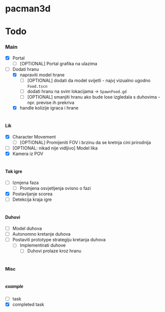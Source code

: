 # pacman3d

# Todo
### Main
- [x] Portal
  - [ ] [OPTIONAL] Portal grafika na ulazima
- [ ] Dodati hranu
  - [x] napraviti model hrane
    - [ ] [OPTIONAL] dodati da model svijetli - najvj vizualno ugodno `Food.tscn`
    - [ ] dodati hranu na svim lokacijama -> `SpawnFood.gd`
    - [ ] [OPTIONAL] smanjiti hranu ako bude lose izgledala s duhovima - npr. previse ih prekriva
  - [x] handle kolizije igraca i hrane
#
#### Lik
- [x] Character Movement
  - [ ] [OPTIONAL] Promijeniti FOV i brzinu da se kretnja cini prirodnija
- [ ] [OPTIONAL: nikad nije vidljivo] Model lika
- [x] Kamera iz POV
#
#### Tok igre
- [ ] Izmjena faza
  - [ ] Promjena osvjetljenja ovisno o fazi
- [x] Postavljanje scorea
- [ ] Detekcija kraja igre
#
#### Duhovi
- [ ] Model duhova
- [ ] Autonomno kretanje duhova
- [ ] Postaviti prototype strategiju kretanja duhova
  - [ ] Implementirati duhove
    - [ ] Duhovi prolaze kroz hranu
#

#### Misc

#

##### example
- [ ] task
- [x] completed task
